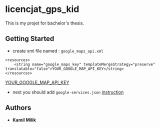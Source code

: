 # licencjat_gps_kid
This is my projet for bachelor's thesis. 


## Getting Started

* create xml file named : ````google_maps_api.xml````
````
<resources>
    <string name="google_maps_key" templateMergeStrategy="preserve" translatable="false">YOUR_GOOGLE_MAP_API_KEY</string>
</resources>
````
[YOUR_GOOGLE_MAP_API_KEY](https://developers.google.com/maps/documentation/javascript/get-api-key)

* next you should add ````google-services.json````
[instruction](https://developers.google.com/mobile/add?platform=android&cntapi=signin&cnturl=https:%2F%2Fdevelopers.google.com%2Fidentity%2Fsign-in%2Fandroid%2Fsign-in%3Fconfigured%3Dtrue&cntlbl=Continue%20Adding%20Sign-In)

## Authors
* **Kamil Milik** 
